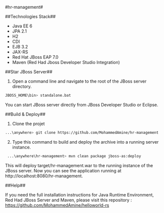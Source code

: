 #hr-management#

##Technologies Stack##

 - Java EE 6
 - JPA 2.1
 - H2
 - CDI
 - EJB 3.2
 - JAX-RS
 - Red Hat JBoss EAP 7.0
 - Maven (Red Had Jboss Developer Studio Integration)


##Star JBoss Server##

1. Open a command line and navigate to the root of the JBoss server directory.

```bash
JBOSS_HOME\bin> standalone.bat
```

You can start JBoss server directly from JBoss Developer Studio or Eclipse.

##Build & Deploy##

1. Clone the projet

```bash
...\anywhere> git clone https://github.com/MohammedAmine/hr-management.git
```

2. Type this command to build and deploy the archive into a running server instance.

```bash
 ...\anywhere\hr-management> mvn clean package jboss-as:deploy
 ```

This will deploy target/hr-management.war to the running instance of the JBoss server.
Now you can see the application running at http://localhost:8080/hr-management.

##Help##

If you need the full installation instructions for Java Runtime Environment, Red Had JBoss Server and Maven, please visit this repository : https://github.com/MohammedAmine/helloworld-rs

